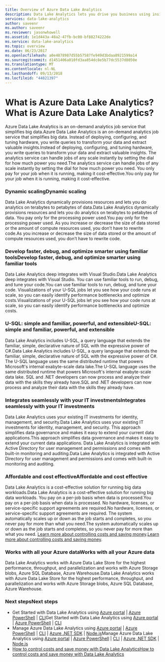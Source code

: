 ```yaml
---
title: Overview of Azure Data Lake Analytics
description: Data Lake Analytics lets you drive you business using insights gained in your cloud data at any scale.
services: data-lake-analytics
author: saveenr
ms.author: saveenr
ms.reviewer: jasonwhowell
ms.assetid: 1e1d443a-48a2-47fb-bc00-bf88274222de
ms.service: data-lake-analytics
ms.topic: overview
ms.date: 06/23/2017
ms.openlocfilehash: a0e4878987d55b57587fe949d3bdaa8921599a14
ms.sourcegitcommit: d1451406a010fd3aa854dc8e5b77dc5537d8050e
ms.translationtype: MT
ms.contentlocale: nl-NL
ms.lasthandoff: 09/13/2018
ms.locfileid: "44821397"
---
```

# <a name="what-is-azure-data-lake-analytics"></a><span data-ttu-id="865b7-103">What is Azure Data Lake Analytics?</span><span class="sxs-lookup"><span data-stu-id="865b7-103">What is Azure Data Lake Analytics?</span></span>

<span data-ttu-id="865b7-104">Azure Data Lake Analytics is an on-demand analytics job service that simplifies big data.</span><span class="sxs-lookup"><span data-stu-id="865b7-104">Azure Data Lake Analytics is an on-demand analytics job service that simplifies big data.</span></span> <span data-ttu-id="865b7-105">Instead of deploying, configuring, and tuning hardware, you write queries to transform your data and extract valuable insights.</span><span class="sxs-lookup"><span data-stu-id="865b7-105">Instead of deploying, configuring, and tuning hardware, you write queries to transform your data and extract valuable insights.</span></span> <span data-ttu-id="865b7-106">The analytics service can handle jobs of any scale instantly by setting the dial for how much power you need.</span><span class="sxs-lookup"><span data-stu-id="865b7-106">The analytics service can handle jobs of any scale instantly by setting the dial for how much power you need.</span></span> <span data-ttu-id="865b7-107">You only pay for your job when it is running, making it cost-effective.</span><span class="sxs-lookup"><span data-stu-id="865b7-107">You only pay for your job when it is running, making it cost-effective.</span></span> 

### <a name="dynamic-scaling"></a><span data-ttu-id="865b7-108">Dynamic scaling</span><span class="sxs-lookup"><span data-stu-id="865b7-108">Dynamic scaling</span></span>
  
<span data-ttu-id="865b7-109">Data Lake Analytics dynamically provisions resources and lets you do analytics on terabytes to petabytes of data.</span><span class="sxs-lookup"><span data-stu-id="865b7-109">Data Lake Analytics dynamically provisions resources and lets you do analytics on terabytes to petabytes of data.</span></span> <span data-ttu-id="865b7-110">You pay only for the processing power used.</span><span class="sxs-lookup"><span data-stu-id="865b7-110">You pay only for the processing power used.</span></span> <span data-ttu-id="865b7-111">As you increase or decrease the size of data stored or the amount of compute resources used, you don’t have to rewrite code.</span><span class="sxs-lookup"><span data-stu-id="865b7-111">As you increase or decrease the size of data stored or the amount of compute resources used, you don’t have to rewrite code.</span></span> 

### <a name="develop-faster-debug-and-optimize-smarter-using-familiar-tools"></a><span data-ttu-id="865b7-112">Develop faster, debug, and optimize smarter using familiar tools</span><span class="sxs-lookup"><span data-stu-id="865b7-112">Develop faster, debug, and optimize smarter using familiar tools</span></span>
  
<span data-ttu-id="865b7-113">Data Lake Analytics deep integrates with Visual Studio.</span><span class="sxs-lookup"><span data-stu-id="865b7-113">Data Lake Analytics deep integrates with Visual Studio.</span></span> <span data-ttu-id="865b7-114">You can use familiar tools to run, debug, and tune your code.</span><span class="sxs-lookup"><span data-stu-id="865b7-114">You can use familiar tools to run, debug, and tune your code.</span></span> <span data-ttu-id="865b7-115">Visualizations of your U-SQL jobs let you see how your code runs at scale, so you can easily identify performance bottlenecks and optimize costs.</span><span class="sxs-lookup"><span data-stu-id="865b7-115">Visualizations of your U-SQL jobs let you see how your code runs at scale, so you can easily identify performance bottlenecks and optimize costs.</span></span>

### <a name="u-sql-simple-and-familiar-powerful-and-extensible"></a><span data-ttu-id="865b7-116">U-SQL: simple and familiar, powerful, and extensible</span><span class="sxs-lookup"><span data-stu-id="865b7-116">U-SQL: simple and familiar, powerful, and extensible</span></span>
  
<span data-ttu-id="865b7-117">Data Lake Analytics includes U-SQL, a query language that extends the familiar, simple, declarative nature of SQL with the expressive power of C#.</span><span class="sxs-lookup"><span data-stu-id="865b7-117">Data Lake Analytics includes U-SQL, a query language that extends the familiar, simple, declarative nature of SQL with the expressive power of C#.</span></span> <span data-ttu-id="865b7-118">The U-SQL language uses the same distributed runtime that powers Microsoft's internal exabyte-scale data lake.</span><span class="sxs-lookup"><span data-stu-id="865b7-118">The U-SQL language uses the same distributed runtime that powers Microsoft's internal exabyte-scale data lake.</span></span> <span data-ttu-id="865b7-119">SQL and .NET developers can now process and analyze their data with the skills they already have.</span><span class="sxs-lookup"><span data-stu-id="865b7-119">SQL and .NET developers can now process and analyze their data with the skills they already have.</span></span>

### <a name="integrates-seamlessly-with-your-it-investments"></a><span data-ttu-id="865b7-120">Integrates seamlessly with your IT investments</span><span class="sxs-lookup"><span data-stu-id="865b7-120">Integrates seamlessly with your IT investments</span></span>
  
<span data-ttu-id="865b7-121">Data Lake Analytics uses your existing IT investments for identity, management, and security.</span><span class="sxs-lookup"><span data-stu-id="865b7-121">Data Lake Analytics uses your existing IT investments for identity, management, and security.</span></span> <span data-ttu-id="865b7-122">This approach simplifies data governance and makes it easy to extend your current data applications.</span><span class="sxs-lookup"><span data-stu-id="865b7-122">This approach simplifies data governance and makes it easy to extend your current data applications.</span></span> <span data-ttu-id="865b7-123">Data Lake Analytics is integrated with Active Directory for user management and permissions and comes with built-in monitoring and auditing.</span><span class="sxs-lookup"><span data-stu-id="865b7-123">Data Lake Analytics is integrated with Active Directory for user management and permissions and comes with built-in monitoring and auditing.</span></span>

### <a name="affordable-and-cost-effective"></a><span data-ttu-id="865b7-124">Affordable and cost effective</span><span class="sxs-lookup"><span data-stu-id="865b7-124">Affordable and cost effective</span></span>

<span data-ttu-id="865b7-125">Data Lake Analytics is a cost-effective solution for running big data workloads.</span><span class="sxs-lookup"><span data-stu-id="865b7-125">Data Lake Analytics is a cost-effective solution for running big data workloads.</span></span> <span data-ttu-id="865b7-126">You pay on a per-job basis when data is processed.</span><span class="sxs-lookup"><span data-stu-id="865b7-126">You pay on a per-job basis when data is processed.</span></span> <span data-ttu-id="865b7-127">No hardware, licenses, or service-specific support agreements are required.</span><span class="sxs-lookup"><span data-stu-id="865b7-127">No hardware, licenses, or service-specific support agreements are required.</span></span> <span data-ttu-id="865b7-128">The system automatically scales up or down as the job starts and completes, so you never pay for more than what you need.</span><span class="sxs-lookup"><span data-stu-id="865b7-128">The system automatically scales up or down as the job starts and completes, so you never pay for more than what you need.</span></span> <span data-ttu-id="865b7-129">[Learn more about controlling costs and saving money](https://aka.ms/adlasavemoney).</span><span class="sxs-lookup"><span data-stu-id="865b7-129">[Learn more about controlling costs and saving money](https://aka.ms/adlasavemoney).</span></span>
    
### <a name="works-with-all-your-azure-data"></a><span data-ttu-id="865b7-130">Works with all your Azure data</span><span class="sxs-lookup"><span data-stu-id="865b7-130">Works with all your Azure data</span></span>
  
<span data-ttu-id="865b7-131">Data Lake Analytics works with Azure Data Lake Store for the highest performance, throughput, and parallelization and works with Azure Storage blobs, Azure SQL Database, Azure Warehouse.</span><span class="sxs-lookup"><span data-stu-id="865b7-131">Data Lake Analytics works with Azure Data Lake Store for the highest performance, throughput, and parallelization and works with Azure Storage blobs, Azure SQL Database, Azure Warehouse.</span></span>

### <a name="next-steps"></a><span data-ttu-id="865b7-132">Next steps</span><span class="sxs-lookup"><span data-stu-id="865b7-132">Next steps</span></span>
 
  * <span data-ttu-id="865b7-133">Get Started with Data Lake Analytics using [Azure portal](data-lake-analytics-get-started-portal.md) | [Azure PowerShell](data-lake-analytics-get-started-powershell.md) | [CLI](data-lake-analytics-get-started-cli2.md)</span><span class="sxs-lookup"><span data-stu-id="865b7-133">Get Started with Data Lake Analytics using [Azure portal](data-lake-analytics-get-started-portal.md) | [Azure PowerShell](data-lake-analytics-get-started-powershell.md) | [CLI](data-lake-analytics-get-started-cli2.md)</span></span>
  * <span data-ttu-id="865b7-134">Manage Azure Data Lake Analytics using [Azure portal](data-lake-analytics-manage-use-portal.md) | [Azure PowerShell](data-lake-analytics-manage-use-powershell.md) | [CLI](data-lake-analytics-manage-use-cli.md) | [Azure .NET SDK](data-lake-analytics-manage-use-dotnet-sdk.md) | [Node.js](data-lake-analytics-manage-use-nodejs.md)</span><span class="sxs-lookup"><span data-stu-id="865b7-134">Manage Azure Data Lake Analytics using [Azure portal](data-lake-analytics-manage-use-portal.md) | [Azure PowerShell](data-lake-analytics-manage-use-powershell.md) | [CLI](data-lake-analytics-manage-use-cli.md) | [Azure .NET SDK](data-lake-analytics-manage-use-dotnet-sdk.md) | [Node.js](data-lake-analytics-manage-use-nodejs.md)</span></span>
  * [<span data-ttu-id="865b7-135">How to control costs and save money with Data Lake Analytics</span><span class="sxs-lookup"><span data-stu-id="865b7-135">How to control costs and save money with Data Lake Analytics</span></span>](https://1drv.ms/f/s!AvdZLquGMt47h213Hg3rhl-Tym1c)
